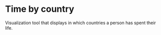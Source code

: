# Time by country

Visualization tool that displays in which countries a person has spent their life.
